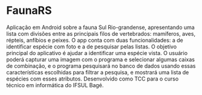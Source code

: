 # FaunaRS
Aplicação em Android sobre a fauna Sul Rio-grandense, apresentando uma lista com divisões entre as principais filos de vertebrados: 
mamíferos, aves, répteis, anfíbios e peixes. O app conta com duas funcionalidades: a de identificar espécie com foto e a de 
pesquisar pelas listas. 
O objetivo principal do aplicativo é ajudar a identificar uma espécie vista. O usuário poderá capturar uma imagem com o programa e 
selecionar algumas caixas de combinação, e o programa pesquisará no banco de dados usando essas características escolhidas para filtrar 
a pesquisa, e mostrará uma lista de espécies com esses atributos.
Desenvolvido como TCC para o curso técnico em informática do IFSUL Bagé.

